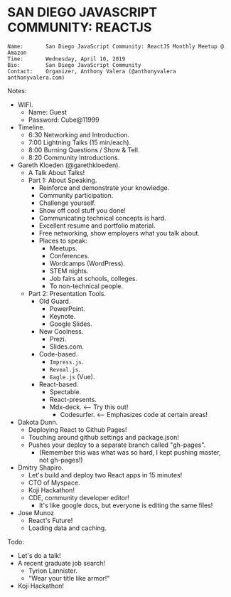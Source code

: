# SAN DIEGO JAVASCRIPT COMMUNITY: REACTJS

```
Name:       San Diego JavaScript Community: ReactJS Monthly Meetup @ Amazon
Time:       Wednesday, April 10, 2019
Bio:        San Diego JavaScript Community
Contact:    Organizer, Anthony Valera (@anthonyvalera anthonyvalera.com)
```

Notes:

- WIFI.
  - Name: Guest
  - Password: Cube@11999
- Timeline.
  - 6:30 Networking and Introduction.
  - 7:00 Lightning Talks (15 min/each).
  - 8:00 Burning Questions / Show & Tell.
  - 8:20 Community Introductions.
- Gareth Kloeden (@garethkloeden).
  - A Talk About Talks!
  - Part 1: About Speaking.
    - Reinforce and demonstrate your knowledge.
    - Community participation.
    - Challenge yourself.
    - Show off cool stuff you done!
    - Communicating technical concepts is hard.
    - Excellent resume and portfolio material.
    - Free networking, show employers what you talk about.
    - Places to speak:
      - Meetups.
      - Conferences.
      - Wordcamps (WordPress).
      - STEM nights.
      - Job fairs at schools, colleges.
      - To non-technical people.
  - Part 2: Presentation Tools.
    - Old Guard.
      - PowerPoint.
      - Keynote.
      - Google Slides.
    - New Coolness.
      - Prezi.
      - Slides.com.
    - Code-based.
      - `Impress.js`.
      - `Reveal.js`.
      - `Eagle.js` (Vue).
    - React-based.
      - Spectable.
      - React-presents.
      - Mdx-deck. <-- Try this out!
        - Codesurfer. <-- Emphasizes code at certain areas!
- Dakota Dunn.
  - Deploying React to Github Pages!
  - Touching around github settings and package.json!
  - Pushes your deploy to a separate branch called "gh-pages".
    - (Remember this was what was so hard, I kept pushing master, not gh-pages!)
- Dmitry Shapiro.
  - Let's build and deploy two React apps in 15 minutes!
  - CTO of Myspace.
  - Koji Hackathon!
  - CDE, community developer editor!
    - It's like google docs, but everyone is editing the same files!
- Jose Munoz
  - React's Future!
  - Loading data and caching.

Todo:

- Let's do a talk!
- A recent graduate job search!
  - Tyrion Lannister.
  - "Wear your title like armor!"
- Koji Hackathon!
